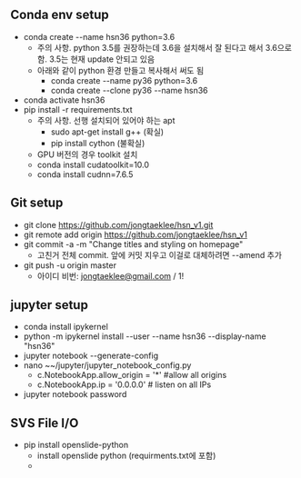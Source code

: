 ## Conda env setup
- conda create --name hsn36 python=3.6
  - 주의 사항. python 3.5를 권장하는데 3.6을 설치해서 잘 된다고 해서 3.6으로 함. 3.5는 현재 update 안되고 있음
  - 아래와 같이 python 환경 만들고 복사해서 써도 됨
    - conda create --name py36 python=3.6
    - conda create --clone py36 --name hsn36
- conda activate hsn36
- pip install -r requirements.txt
  - 주의 사항. 선행 설치되어 있어야 하는 apt
    - sudo apt-get install g++ (확실)
    - pip install cython (불확실)
  - GPU 버전의 경우 toolkit 설치
  - conda install cudatoolkit=10.0
  - conda install cudnn=7.6.5

## Git setup
- git clone https://github.com/jongtaeklee/hsn_v1.git
- git remote add origin https://github.com/jongtaeklee/hsn_v1
- git commit -a -m "Change titles and styling on homepage"
  - 고친거 전체 commit. 앞에 커밋 지우고 이걸로 대체하려면 --amend 추가
- git push -u origin master
  - 아이디 비번: jongtaeklee@gmail.com / 1!

## jupyter setup
- conda install ipykernel
- python -m ipykernel install --user --name hsn36 --display-name "hsn36"
- jupyter notebook --generate-config
- nano ~~/jupyter/jupyter_notebook_config.py
  - c.NotebookApp.allow_origin = '*' #allow all origins
  - c.NotebookApp.ip = '0.0.0.0' # listen on all IPs
- jupyter notebook password

## SVS File I/O
- pip install openslide-python
  - install openslide python (requirments.txt에 포함)
  - 